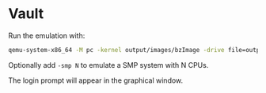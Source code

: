 # Vault

Run the emulation with:

```bash
qemu-system-x86_64 -M pc -kernel output/images/bzImage -drive file=output/images/rootfs.ext2,if=virtio,format=raw -append "rootwait root=/dev/vda console=tty1 console=ttyS0" -serial stdio -net nic,model=virtio -net user # vault_defconfig
```

Optionally add `-smp N` to emulate a SMP system with N CPUs.

The login prompt will appear in the graphical window.
